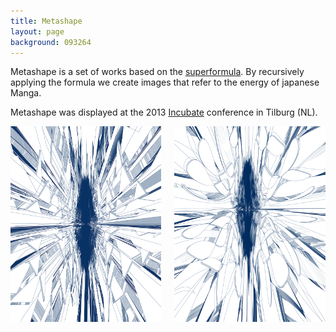 ```yaml
---
title: Metashape
layout: page
background: 093264
---
```

Metashape is a set of works based on the <a href="https://en.wikipedia.org/wiki/Superformula">superformula</a>. By recursively applying the formula we create images that refer to the energy of japanese Manga.

Metashape was displayed at the 2013 <a href="http://incubate.org/">Incubate</a> conference in Tilburg (NL).

<div class="two columns">
  <div class="column">
    <img src="/media/exhibitions/metashape-square.png" alt="Metashape/Square">
  </div>
  <div class="column">
    <img src="/media/exhibitions/metashape-curved.png" alt="Metashape/Curved">
  </div>
</div>
